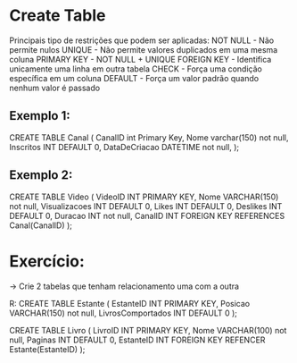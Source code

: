 # Create Table

Principais tipo de restrições que podem ser aplicadas:
NOT NULL - Não permite nulos
UNIQUE - Não permite valores duplicados em uma mesma coluna
PRIMARY KEY - NOT NULL + UNIQUE
FOREIGN KEY - Identifica unicamente uma linha em outra tabela
CHECK - Força uma condição específica em um coluna
DEFAULT - Força um valor padrão quando nenhum valor é passado

## Exemplo 1:
CREATE TABLE Canal (
CanalID int Primary Key,
Nome varchar(150) not null,
Inscritos INT DEFAULT 0,
DataDeCriacao DATETIME not null,
);


## Exemplo 2:
CREATE TABLE Video (
VideoID INT PRIMARY KEY,
Nome VARCHAR(150) not null,
Visualizacoes INT DEFAULT 0,
Likes INT DEFAULT 0,
Deslikes INT DEFAULT 0,
Duracao INT not null,
CanalID INT FOREIGN KEY REFERENCES Canal(CanalID)
);

# Exercício:
-> Crie 2 tabelas que tenham relacionamento uma com a outra

R:
CREATE TABLE Estante (
EstanteID INT PRIMARY KEY,
Posicao VARCHAR(150) not null,
LivrosComportados INT DEFAULT 0
);

CREATE TABLE Livro (
LivroID INT PRIMARY KEY,
Nome VARCHAR(100) not null,
Paginas INT DEFAULT 0,
EstanteID INT FOREIGN KEY REFENCER Estante(EstanteID)
);

